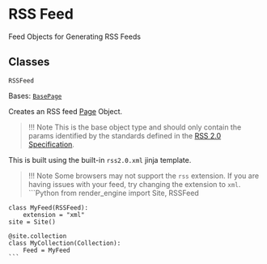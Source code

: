# RSS Feed

Feed Objects for Generating RSS Feeds

## Classes

`RSSFeed`

Bases: [`BasePage`](../page?id=basepage)

Creates an RSS feed [Page](../page) Object.

> !!! Note
    This is the base object type and should only contain the params identified by the standards defined in the [RSS 2.0 Specification](http://www.rssboard.org/rss-specification).

This is built using the built-in `rss2.0.xml` jinja template.

> !!! Note
    Some browsers may not support the `rss` extension. If you are having issues with your feed, try changing the extension to `xml`.
    ```Python
    from render_engine import Site, RSSFeed

    class MyFeed(RSSFeed):
        extension = "xml"
    site = Site()

    @site.collection
    class MyCollection(Collection):
        Feed = MyFeed
    ```
